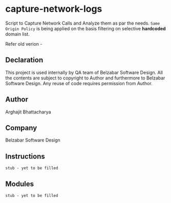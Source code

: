 # capture-network-logs
Script to Capture Network Calls and Analyze them as par the needs. `Same Origin Policy` is being applied on the basis filtering on selective **hardcoded** domain list.

Refer old verion - 

## Declaration
This project is used internally by QA team of Belzabar Software Design. All the contents are subject to copyright to Author and furthermore to Belzabar Software Design. Any reuse of code requires permission from Author.

## Author
Arghajit Bhattacharya

## Company
Belzabar Software Design

## Instructions
`stub - yet to be filled`

## Modules
`stub - yet to be filled`

